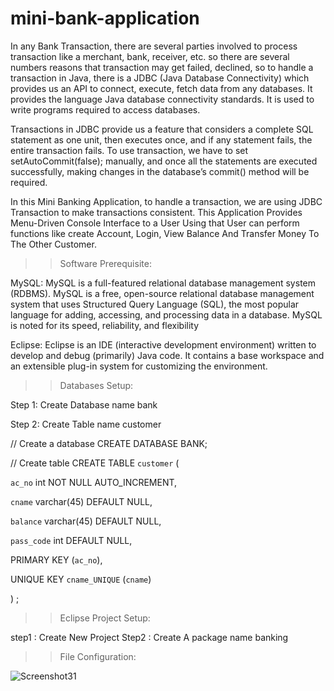 # mini-bank-application

In any Bank Transaction, there are several parties involved to process transaction like a merchant, bank, receiver, etc. so there are several numbers reasons that transaction may get failed, declined, so to handle a transaction in Java, there is a JDBC (Java Database Connectivity) which provides us an API to connect, execute, fetch data from any databases. It provides the language Java database connectivity standards. It is used to write programs required to access databases.

Transactions in JDBC provide us a  feature that considers a complete SQL statement as one unit,  then executes once, and if any statement fails, the entire transaction fails. To use transaction, we have to set setAutoCommit(false); manually, and once all the statements are executed successfully, making changes in the database’s commit() method will be required. 

In this Mini Banking Application, to handle a transaction, we are using JDBC Transaction to make transactions consistent.  This Application Provides Menu-Driven Console Interface to a User Using that User can perform functions like create Account, Login, View Balance And Transfer Money To The Other Customer.

>>Software Prerequisite:

MySQL:
MySQL is a full-featured relational database management system (RDBMS). MySQL is a free, open-source relational database management system that uses Structured Query Language (SQL), the most popular language for adding, accessing, and processing data in a database. MySQL is noted for its speed, reliability, and flexibility

Eclipse:
Eclipse is an IDE (interactive development environment) written to develop and debug (primarily) Java code. It contains a base workspace and an extensible plug-in system for customizing the environment. 

>>Databases Setup:

Step 1: Create Database name bank

Step 2: Create Table name customer

// Create a database 
CREATE DATABASE BANK; 


// Create table
CREATE TABLE `customer` (

 `ac_no` int NOT NULL AUTO_INCREMENT,

 `cname` varchar(45) DEFAULT NULL,

 `balance` varchar(45) DEFAULT NULL,

 `pass_code` int DEFAULT NULL,

 PRIMARY KEY (`ac_no`),

 UNIQUE KEY `cname_UNIQUE` (`cname`)

) ;


>>Eclipse Project Setup:

step1 : Create New Project
Step2 : Create A package name banking

>>File Configuration:

![Screenshot31](https://user-images.githubusercontent.com/61544732/143549148-bd117a40-6931-46f8-8cd7-60ea25ca5d04.png)

